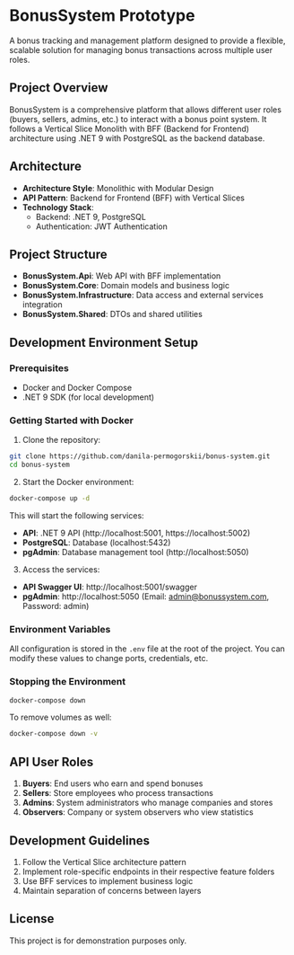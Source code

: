 # BonusSystem Prototype

A bonus tracking and management platform designed to provide a flexible, scalable solution for managing bonus transactions across multiple user roles.

## Project Overview

BonusSystem is a comprehensive platform that allows different user roles (buyers, sellers, admins, etc.) to interact with a bonus point system. It follows a Vertical Slice Monolith with BFF (Backend for Frontend) architecture using .NET 9 with PostgreSQL as the backend database.

## Architecture

- **Architecture Style**: Monolithic with Modular Design
- **API Pattern**: Backend for Frontend (BFF) with Vertical Slices
- **Technology Stack**:
  - Backend: .NET 9, PostgreSQL
  - Authentication: JWT Authentication

## Project Structure

- **BonusSystem.Api**: Web API with BFF implementation
- **BonusSystem.Core**: Domain models and business logic
- **BonusSystem.Infrastructure**: Data access and external services integration
- **BonusSystem.Shared**: DTOs and shared utilities

## Development Environment Setup

### Prerequisites

- Docker and Docker Compose
- .NET 9 SDK (for local development)

### Getting Started with Docker

1. Clone the repository:

```bash
git clone https://github.com/danila-permogorskii/bonus-system.git
cd bonus-system
```

2. Start the Docker environment:

```bash
docker-compose up -d
```

This will start the following services:

- **API**: .NET 9 API (http://localhost:5001, https://localhost:5002)
- **PostgreSQL**: Database (localhost:5432)
- **pgAdmin**: Database management tool (http://localhost:5050)

3. Access the services:

- **API Swagger UI**: http://localhost:5001/swagger
- **pgAdmin**: http://localhost:5050 (Email: admin@bonussystem.com, Password: admin)

### Environment Variables

All configuration is stored in the `.env` file at the root of the project. You can modify these values to change ports, credentials, etc.

### Stopping the Environment

```bash
docker-compose down
```

To remove volumes as well:

```bash
docker-compose down -v
```

## API User Roles

1. **Buyers**: End users who earn and spend bonuses
2. **Sellers**: Store employees who process transactions
3. **Admins**: System administrators who manage companies and stores
4. **Observers**: Company or system observers who view statistics

## Development Guidelines

1. Follow the Vertical Slice architecture pattern
2. Implement role-specific endpoints in their respective feature folders
3. Use BFF services to implement business logic
4. Maintain separation of concerns between layers

## License

This project is for demonstration purposes only.
